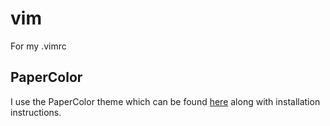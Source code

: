 # vim
For my .vimrc

## PaperColor
I use the PaperColor theme which can be found
[here](https://github.com/NLKNguyen/papercolor-theme) along with installation
instructions.
